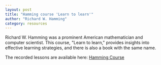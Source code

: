 ```yaml
---
layout: post
title: "Hamming course 'Learn to learn'"
author: "Richard W. Hamming"
category: resources
---
```


Richard W. Hamming was a prominent American mathematician and computer scientist. This course, "Learn to learn," provides insights into effective learning strategies, and there is also a book with the same name.

The recorded lessons are available here: [Hamming Course](https://www.youtube.com/watch?v=AD4b-52jtos&list=PL2FF649D0C4407B30) 